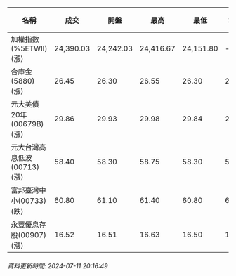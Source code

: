 | 名稱 | 成交 | 開盤 | 最高 | 最低 | 均價 | 成交金額(億) | 昨收 | 漲跌幅 | 漲跌 | 總量 | 昨量 | 振幅 |
| -------- | -------- | -------- | -------- |-------- | -------- | -------- |-------- |-------- |-------- | -------- | -------- |-------- |
|加權指數(%5ETWII) (漲)|24,390.03|24,242.03|24,416.67|24,151.80|-|5,569.31|24,007.08|1.60%|382.95|11,755,550|0|1.10%|
|合庫金(5880) (漲)|26.45|26.30|26.55|26.30|26.43|3.25|26.30|0.57%|0.15|12,299|11,727|0.95%|
|元大美債20年(00679B) (漲)|29.86|29.93|29.98|29.84|29.90|18.77|29.84|0.07%|0.02|62,791|58,284|0.47%|
|元大台灣高息低波(00713) (漲)|58.40|58.30|58.75|58.30|58.45|6.72|58.20|0.34%|0.20|11,491|13,682|0.77%|
|富邦臺灣中小(00733) (跌)|60.80|61.10|61.40|60.80|61.13|1.47|60.85|0.08%|0.05|2,405|1,596|0.99%|
|永豐優息存股(00907) (漲)|16.52|16.51|16.63|16.50|16.56|0.391|16.47|0.30%|0.05|2,358|1,672|0.79%|
###### 資料更新時間: 2024-07-11 20:16:49